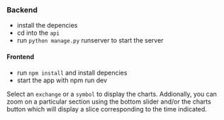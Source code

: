 ### Backend

- install the depencies
- cd into the `api`
- run `python manage.py` runserver to start the server

#### Frontend

- run `npm install` and install depencies
- start the app with npm run dev

Select an `exchange` or a `symbol` to display the charts. Addionally, you can zoom on a particular section using the bottom slider and/or the charts button which will display a slice corresponding to the time indicated.
